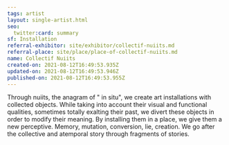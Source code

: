 ```yaml
---
tags: artist
layout: single-artist.html
seo:
  twitter:card: summary
sf: Installation
referral-exhibitor: site/exhibitor/collectif-nuiits.md
referral-place: site/place/place-of-collectif-nuiits.md
name: Collectif Nuiits
created-on: 2021-08-12T16:49:53.935Z
updated-on: 2021-08-12T16:49:53.946Z
published-on: 2021-08-12T16:49:53.955Z
---
```

<!--StartFragment-->

Through nuiits, the anagram of " in situ", we create art installations with collected objects. While taking into account their visual and functional qualities, sometimes totally exalting their past, we divert these objects in order to modify their meaning. By installing them in a place, we give them a new perceptive. Memory, mutation, conversion, lie, creation. We go after the collective and atemporal story through fragments of stories. 



<!--EndFragment-->